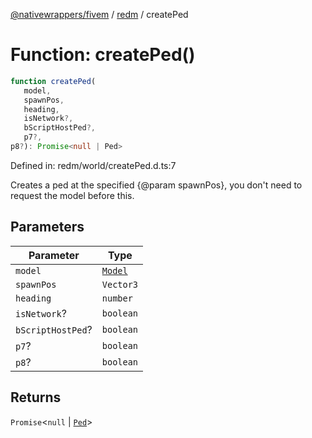 [@nativewrappers/fivem](../../README.md) / [redm](../README.md) / createPed

# Function: createPed()

```ts
function createPed(
   model, 
   spawnPos, 
   heading, 
   isNetwork?, 
   bScriptHostPed?, 
   p7?, 
p8?): Promise<null | Ped>
```

Defined in: redm/world/createPed.d.ts:7

Creates a ped at the specified {@param spawnPos}, you don't need to request the model before this.

## Parameters

| Parameter | Type |
| ------ | ------ |
| `model` | [`Model`](../classes/Model.md) |
| `spawnPos` | `Vector3` |
| `heading` | `number` |
| `isNetwork`? | `boolean` |
| `bScriptHostPed`? | `boolean` |
| `p7`? | `boolean` |
| `p8`? | `boolean` |

## Returns

`Promise`\<`null` \| [`Ped`](../classes/Ped.md)\>

